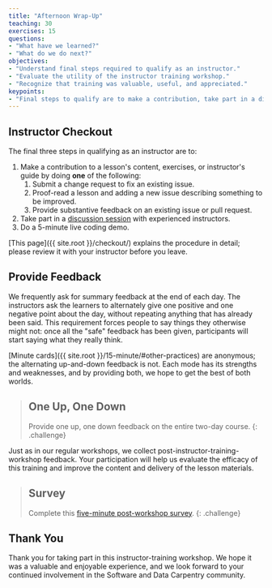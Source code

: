 ```yaml
---
title: "Afternoon Wrap-Up"
teaching: 30
exercises: 15
questions:
- "What have we learned?"
- "What do we do next?"
objectives:
- "Understand final steps required to qualify as an instructor."
- "Evaluate the utility of the instructor training workshop."
- "Recognize that training was valuable, useful, and appreciated."
keypoints:
- "Final steps to qualify are to make a contribution, take part in a discussion, and do a teaching demo."
---
```


## Instructor Checkout

The final three steps in qualifying as an instructor are to:

1.  Make a contribution to a lesson's content, exercises, or instructor's guide by doing **one** of the following:
    1.  Submit a change request to fix an existing issue.
    2.  Proof-read a lesson and adding a new issue describing something to be improved.
    3.  Provide substantive feedback on an existing issue or pull request.
2.  Take part in a [discussion session][discussion] with experienced instructors.
3.  Do a 5-minute live coding demo.

[This page]({{ site.root }}/checkout/) explains the procedure in detail;
please review it with your instructor before you leave.

## Provide Feedback

We frequently ask for summary feedback at the end of each day.
The instructors ask the learners to alternately give one positive and one negative point about the day,
without repeating anything that has already been said.
This requirement forces people to say things they otherwise might not:
once all the "safe" feedback has been given,
participants will start saying what they really think.

[Minute cards]({{ site.root }}/15-minute/#other-practices) are anonymous;
the alternating up-and-down feedback is not.
Each mode has its strengths and weaknesses, and by providing both, we hope to get the best of both worlds.

> ## One Up, One Down
>
> Provide one up, one down feedback on the entire two-day course.
{: .challenge}

Just as in our regular workshops,
we collect post-instructor-training-workshop feedback.
Your participation will help us evaluate the efficacy of this training
and improve the content and delivery of the lesson materials.

> ## Survey
>
> Complete this [five-minute post-workshop survey][survey].
{: .challenge}

## Thank You

Thank you for taking part in this instructor-training workshop.
We hope it was a valuable and enjoyable experience,
and we look forward to your continued involvement in the Software and Data Carpentry community.

[discussion]: http://pad.software-carpentry.org/instructor-discussion
[survey]: https://www.surveymonkey.com/r/post-instructor-training
